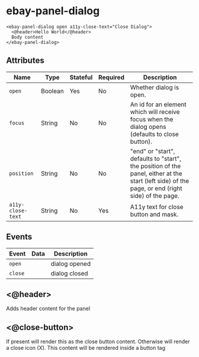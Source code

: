 # ebay-panel-dialog

```marko
<ebay-panel-dialog open a11y-close-text="Close Dialog">
  <@header>Hello World</@header>
  Body content
</ebay-panel-dialog>
```

##

## Attributes

Name | Type | Stateful | Required | Description
--- | --- | --- | --- | ---
`open` | Boolean | Yes | No | Whether dialog is open.
`focus` | String | No | No | An id for an element which will receive focus when the dialog opens (defaults to close button).
`position` | String | No | No | "end" or "start", defaults to "start", the position of the panel, either at the start (left side) of the page, or end (right side) of the page.
`a11y-close-text` | String | No | Yes | A11y text for close button and mask.

## Events

Event | Data | Description
--- | --- | ---
`open` |  | dialog opened
`close` |  | dialog closed

## <@header>

Adds header content for the panel

## <@close-button>

If present will render this as the close button content. Otherwise will render a close icon (X).
This content will be rendered inside a button tag
